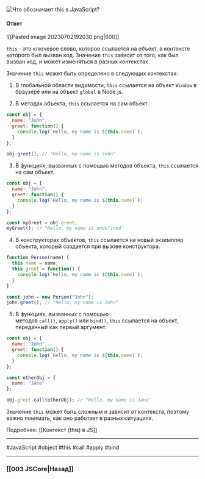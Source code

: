 ![Что обозначает `this` в JavaScript?](https://youtu.be/rlWgI7AvV18?t=507)

#### Ответ

![[Pasted image 20230702192030.png|600]]

`this` - это ключевое слово, которое ссылается на объект, в контексте которого был вызван код. Значение `this` зависит от того, как был вызван код, и может изменяться в разных контекстах.

Значение `this` может быть определено в следующих контекстах:

1. В глобальной области видимости, `this` ссылается на объект `Window` в браузере или на объект `global` в Node.js.
    
2. В методах объекта, `this` ссылается на сам объект.
    
```javascript
const obj = {
  name: "John",
  greet: function() {
    console.log(`Hello, my name is ${this.name}`);
  }
};

obj.greet(); // "Hello, my name is John"
```

3. В функциях, вызванных с помощью методов объекта, `this` ссылается на сам объект.
	
```javascript
const obj = {
  name: "John",
  greet: function() {
    console.log(`Hello, my name is ${this.name}`);
  }
};

const myGreet = obj.greet;
myGreet(); // "Hello, my name is undefined"
```

4. В конструкторах объектов, `this` ссылается на новый экземпляр объекта, который создается при вызове конструктора.
	
```javascript
function Person(name) {
  this.name = name;
  this.greet = function() {
    console.log(`Hello, my name is ${this.name}`);
  }
}

const john = new Person("John");
john.greet(); // "Hello, my name is John"
```

5. В функциях, вызванных с помощью методов `call()`, `apply()` или `bind()`, `this` ссылается на объект, переданный как первый аргумент.
	
```javascript
const obj = {
  name: "John",
  greet: function() {
    console.log(`Hello, my name is ${this.name}`);
  }
};

const otherObj = {
  name: "Jane"
};

obj.greet.call(otherObj); // "Hello, my name is Jane"
```

Значение `this` может быть сложным и зависит от контекста, поэтому важно понимать, как оно работает в разных ситуациях.

Подробнее: [[Контекст (this) в JS]]

___
 #JavaScript #object #this #call #apply #bind

___

### [[003 JSCore|Назад]]